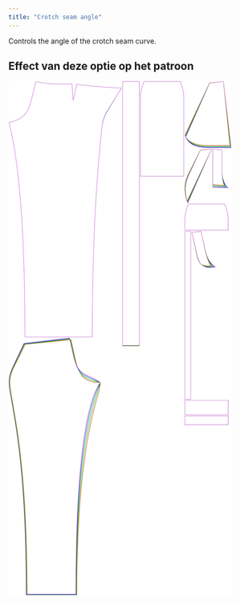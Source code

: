 ```yaml
---
title: "Crotch seam angle"
---
```


Controls the angle of the crotch seam curve.

## Effect van deze optie op het patroon

![This image shows the effect of this option by superimposing several variants that have a different value for this option](charlie_crotchseamcurveangle_sample.svg "Effect of this option on the pattern")
